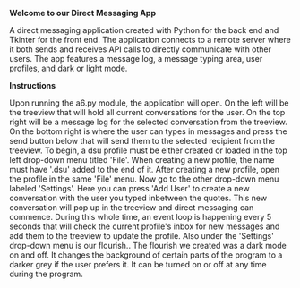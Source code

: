 **Welcome to our Direct Messaging App**

A direct messaging application created with Python for the back end and Tkinter for the front end. The application connects to a remote server where it both sends and receives API calls to directly communicate with other users. The app features a message log, a message typing area, user profiles, and dark or light mode.

**Instructions**

Upon running the a6.py module, the application will open. On the left will be the treeview that will hold all current conversations for the user. On the top right will be a message log for the selected conversation from the treeview. On the bottom right is where the user can types in messages and press the send button below that will send them to the selected recipient from the treeview. To begin, a dsu profile must be either created or loaded in the top left drop-down menu titled 'File'. When creating a new profile, the name must have '.dsu' added to the end of it. After creating a new profile, open the profile in the same 'File' menu. Now go to the other drop-down menu labeled 'Settings'. Here you can press 'Add User' to create a new conversation with the user you typed inbetween the quotes. This new conversation will pop up in the treeview and direct messaging can commence. During this whole time, an event loop is happening every 5 seconds that will check the current profile's inbox for new messages and add them to the treeview to update the profile. Also under the 'Settings' drop-down menu is our flourish.. The flourish we created was a dark mode on and off. It changes the background of certain parts of the program to a darker grey if the user prefers it. It can be turned on or off at any time during the program.
